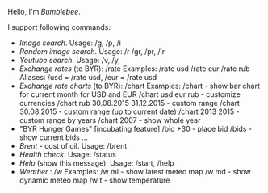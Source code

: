 Hello, I'm *Bumblebee*.

I support following commands:
 - *Image search*. Usage: /g, /p, /i <search criteria>
 - *Random image search*. Usage: /r /gr, /pr, /ir <search criteria>
 - *Youtube search*. Usage: /v, /y, <search criteria>
 - *Exchange rates* (to BYR): /rate <currency>
   Examples:
     /rate usd
     /rate eur
     /rate rub
   Aliases: /usd = /rate usd, /eur = /rate usd
 - *Exchange rate charts* (to BYR): /chart <currencies> <from> <to>
   Examples:
     /chart - show bar chart for current month for USD and EUR
     /chart usd eur rub - customize currencies
     /chart rub 30.08.2015 31.12.2015 - custom range
     /chart 30.08.2015 - custom range (up to current date)
     /chart 2013 2015 - custom range by years
     /chart 2007 - show whole year
 - "BYR Hunger Games" [incubating feature]
   /bid +30 - place bid
   /bids - show current bids
   ...
 - *Brent* - cost of oil. Usage: /brent
 - *Health check*. Usage: /status
 - *Help* (show this message). Usage: /start, /help
 - *Weather* : /w <something you want to know>
   Examples:
     /w ml - show latest meteo map
     /w md - show dynamic meteo map
     /w t - show temperature
